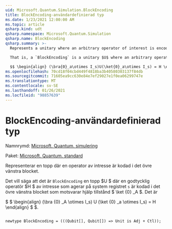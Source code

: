 ```yaml
---
uid: Microsoft.Quantum.Simulation.BlockEncoding
title: BlockEncoding-användardefinierad typ
ms.date: 1/23/2021 12:00:00 AM
ms.topic: article
qsharp.kind: udt
qsharp.namespace: Microsoft.Quantum.Simulation
qsharp.name: BlockEncoding
qsharp.summary: >-
  Represents a unitary where an arbitrary operator of interest is encoded in the top-left block.

  That is, a `BlockEncoding` is a unitary $U$ where an arbitrary operator $H$ of interest that acts on the system register `s` is encoded in the top- left block corresponding to auxiliary state $\ket{0}_a$. That is,

  $$ \begin{align} (\bra{0}_a\otimes I_s)U(\ket{0}_a\otimes I_s) = H \end{align} $$.
ms.openlocfilehash: 70cd18f04cbd449f4818ba3b40580303137f84db
ms.sourcegitcommit: 71605ea9cc630e84e7ef29027e1f0ea06299747e
ms.translationtype: MT
ms.contentlocale: sv-SE
ms.lasthandoff: 01/26/2021
ms.locfileid: "98857639"
---
```

# <a name="blockencoding-user-defined-type"></a>BlockEncoding-användardefinierad typ

Namnrymd: [Microsoft. Quantum. simulering](xref:Microsoft.Quantum.Simulation)

Paket: [Microsoft. Quantum. standard](https://nuget.org/packages/Microsoft.Quantum.Standard)


Representerar en topp där en operator av intresse är kodad i det övre vänstra blocket.

Det vill säga att det är `BlockEncoding` en topp $U $ där en godtycklig operatör $H $ av intresse som agerar på system registret `s` är kodad i det övre vänstra blocket som motsvarar hjälp tillstånd $ \ket {0} _A $. Det är

$ $ \begin{align} (\bra {0} _A \otimes I_s) U (\ket {0} _a \otimes I_s) = H \end{align} $ $.

```qsharp

newtype BlockEncoding = (((Qubit[], Qubit[]) => Unit is Adj + Ctl));
```

